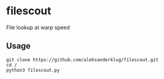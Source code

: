 # filescout
File lookup at warp speed

## Usage
```
git clone https://github.com/aleksanderklug/filescout.git
cd /
python3 filescout.py
```
